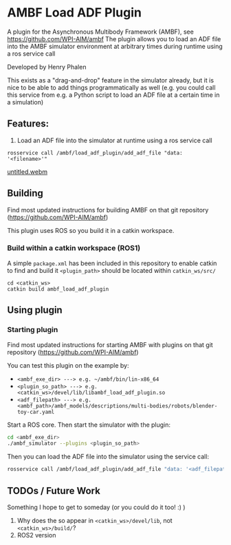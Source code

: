 # AMBF Load ADF Plugin

A plugin for the Asynchronous Multibody Framework (AMBF), see https://github.com/WPI-AIM/ambf
The plugin allows you to load an ADF file into the AMBF simulator environment at arbitrary times during runtime using a ros service call

Developed by Henry Phalen

This exists as a "drag-and-drop" feature in the simulator already, but it is nice to be able to add things programmatically as well (e.g. you could call this service from e.g. a Python script to load an ADF file at a certain time in a simulation)

## Features:

1. Load an ADF file into the simulator at runtime using a ros service call

``` rosservice call /ambf/load_adf_plugin/add_adf_file "data: '<filename>'" ```


[untitled.webm](https://github.com/htp2/ambf_load_adf_plugin/assets/17507145/e0bb6cdc-9ffd-4f7d-b6ba-5d8d85e2d8b3)

## Building
Find most updated instructions for building AMBF on that git repository (https://github.com/WPI-AIM/ambf)

This plugin uses ROS so you build it in a catkin workspace. 

### Build within a catkin workspace (ROS1)
A simple ```package.xml``` has been included in this repository to enable catkin to find and build it
```<plugin_path>``` should be located within ```catkin_ws/src/```
```
cd <catkin_ws>
catkin build ambf_load_adf_plugin
```

## Using plugin

### Starting plugin
Find most updated instructions for starting AMBF with plugins on that git repository (https://github.com/WPI-AIM/ambf)

You can test this plugin on the example by:

- ```<ambf_exe_dir> ---> e.g. ~/ambf/bin/lin-x86_64```
- ```<plugin_so_path> ---> e.g. <catkin_ws>/devel/lib/libambf_load_adf_plugin.so```
- ```<adf_filepath> ---> e.g. <ambf_path>/ambf_models/descriptions/multi-bodies/robots/blender-toy-car.yaml```

Start a ROS core. Then start the simulator with the plugin:

```bash
cd <ambf_exe_dir>
./ambf_simulator --plugins <plugin_so_path>
```

Then you can load the ADF file into the simulator using the service call:
```bash
rosservice call /ambf/load_adf_plugin/add_adf_file "data: '<adf_filepath>'"
```

## TODOs / Future Work
Something I hope to get to someday (or you could do it too! :) )

1. Why does the so appear in ```<catkin_ws>/devel/lib```, not ```<catkin_ws>/build/```?
1. ROS2 version
